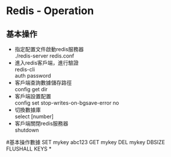 # Redis - Operation  
## 基本操作  
- 指定配置文件啟動redis服務器  
./redis-server redis.conf  
- 進入redis客戶端，進行驗證  
redis-cli  
auth password  
- 客戶端查詢數據儲存路徑  
config get dir  
- 客戶端設置配置  
config set stop-writes-on-bgsave-error no  
- 切換數據庫  
select [number]  
- 客戶端關閉redis服務器  
shutdown  

#基本操作數據
SET mykey abc123
GET mykey
DEL mykey
DBSIZE
FLUSHALL
KEYS *